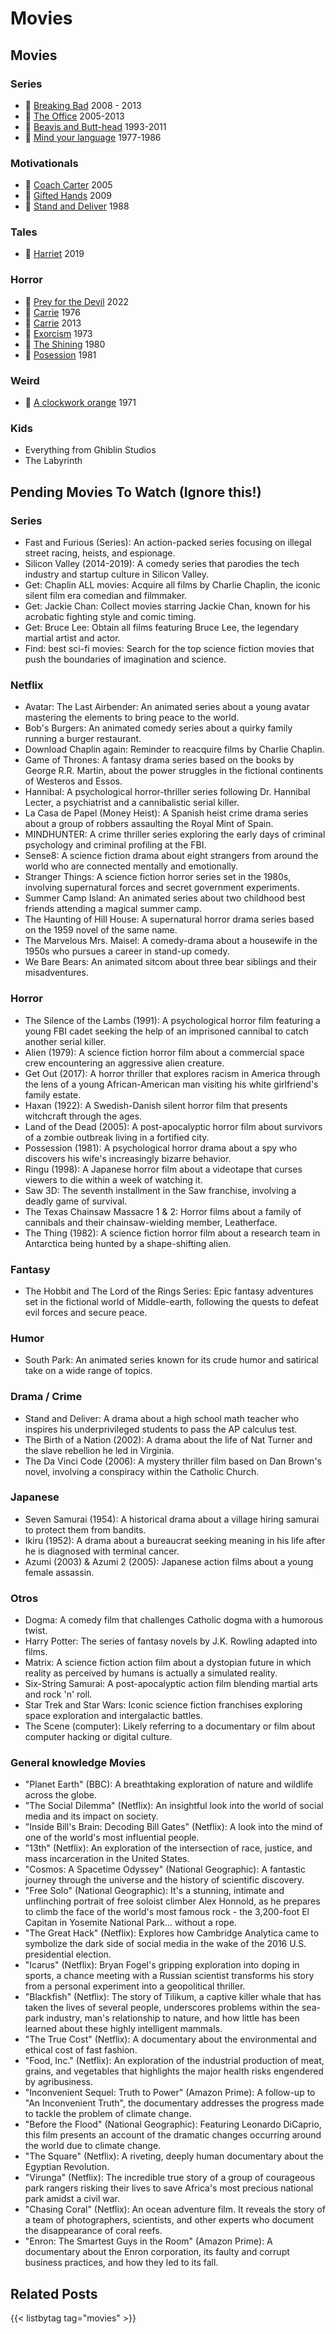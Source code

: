 # Movies

## Movies
### Series
- :link: [Breaking Bad](https://www.imdb.com/title/tt0903747/) 2008 - 2013
- :link: [The Office](https://www.imdb.com/title/tt0386676/) 2005-2013
- :link: [Beavis and Butt-head](https://www.imdb.com/title/tt0105950/) 1993-2011
- :link: [Mind your language](https://www.imdb.com/title/tt0075537/) 1977-1986
### Motivationals
- :link: [Coach Carter](https://www.imdb.com/title/tt0393162/) 2005
- :link: [Gifted Hands](https://www.imdb.com/title/tt1295085//) 2009
- :link: [Stand and Deliver](https://www.imdb.com/title/tt0094027/) 1988
### Tales
- :link: [Harriet](https://www.imdb.com/title/tt4648786/) 2019
### Horror
- :link: [Prey for the Devil](https://www.imdb.com/title/tt9271672/) 2022
- :link: [Carrie](https://www.imdb.com/title/tt0074285/) 1976
- :link: [Carrie](https://www.imdb.com/title/tt1939659/) 2013
- :link: [Exorcism](https://www.imdb.com/title/tt0070047/) 1973
- :link: [The Shining](https://www.imdb.com/title/tt0081505/) 1980
- :link: [Posession](https://www.imdb.com/title/tt0082933/) 1981
### Weird
- :link: [A clockwork orange](https://www.imdb.com/title/tt0066921/) 1971
### Kids
- Everything from Ghiblin Studios
- The Labyrinth

## Pending Movies To Watch (Ignore this!)
### Series
- Fast and Furious (Series): An action-packed series focusing on illegal street racing, heists, and espionage.
- Silicon Valley (2014-2019): A comedy series that parodies the tech industry and startup culture in Silicon Valley.
- Get: Chaplin ALL movies: Acquire all films by Charlie Chaplin, the iconic silent film era comedian and filmmaker.
- Get: Jackie Chan: Collect movies starring Jackie Chan, known for his acrobatic fighting style and comic timing.
- Get: Bruce Lee: Obtain all films featuring Bruce Lee, the legendary martial artist and actor.
- Find: best sci-fi movies: Search for the top science fiction movies that push the boundaries of imagination and science.

### Netflix
- Avatar: The Last Airbender: An animated series about a young avatar mastering the elements to bring peace to the world.
- Bob's Burgers: An animated comedy series about a quirky family running a burger restaurant.
- Download Chaplin again: Reminder to reacquire films by Charlie Chaplin.
- Game of Thrones: A fantasy drama series based on the books by George R.R. Martin, about the power struggles in the fictional continents of Westeros and Essos.
- Hannibal: A psychological horror-thriller series following Dr. Hannibal Lecter, a psychiatrist and a cannibalistic serial killer.
- La Casa de Papel (Money Heist): A Spanish heist crime drama series about a group of robbers assaulting the Royal Mint of Spain.
- MINDHUNTER: A crime thriller series exploring the early days of criminal psychology and criminal profiling at the FBI.
- Sense8: A science fiction drama about eight strangers from around the world who are connected mentally and emotionally.
- Stranger Things: A science fiction horror series set in the 1980s, involving supernatural forces and secret government experiments.
- Summer Camp Island: An animated series about two childhood best friends attending a magical summer camp.
- The Haunting of Hill House: A supernatural horror drama series based on the 1959 novel of the same name.
- The Marvelous Mrs. Maisel: A comedy-drama about a housewife in the 1950s who pursues a career in stand-up comedy.
- We Bare Bears: An animated sitcom about three bear siblings and their misadventures.

### Horror
- The Silence of the Lambs (1991): A psychological horror film featuring a young FBI cadet seeking the help of an imprisoned cannibal to catch another serial killer.
- Alien (1979): A science fiction horror film about a commercial space crew encountering an aggressive alien creature.
- Get Out (2017): A horror thriller that explores racism in America through the lens of a young African-American man visiting his white girlfriend's family estate.
- Haxan (1922): A Swedish-Danish silent horror film that presents witchcraft through the ages.
- Land of the Dead (2005): A post-apocalyptic horror film about survivors of a zombie outbreak living in a fortified city.
- Possession (1981): A psychological horror drama about a spy who discovers his wife's increasingly bizarre behavior.
- Ringu (1998): A Japanese horror film about a videotape that curses viewers to die within a week of watching it.
- Saw 3D: The seventh installment in the Saw franchise, involving a deadly game of survival.
- The Texas Chainsaw Massacre 1 & 2: Horror films about a family of cannibals and their chainsaw-wielding member, Leatherface.
- The Thing (1982): A science fiction horror film about a research team in Antarctica being hunted by a shape-shifting alien.

### Fantasy
- The Hobbit and The Lord of the Rings Series: Epic fantasy adventures set in the fictional world of Middle-earth, following the quests to defeat evil forces and secure peace.

### Humor
- South Park: An animated series known for its crude humor and satirical take on a wide range of topics.

### Drama / Crime
- Stand and Deliver: A drama about a high school math teacher who inspires his underprivileged students to pass the AP calculus test.
- The Birth of a Nation (2002): A drama about the life of Nat Turner and the slave rebellion he led in Virginia.
- The Da Vinci Code (2006): A mystery thriller film based on Dan Brown's novel, involving a conspiracy within the Catholic Church.

### Japanese
- Seven Samurai (1954): A historical drama about a village hiring samurai to protect them from bandits.
- Ikiru (1952): A drama about a bureaucrat seeking meaning in his life after he is diagnosed with terminal cancer.
- Azumi (2003) & Azumi 2 (2005): Japanese action films about a young female assassin.

### Otros
- Dogma: A comedy film that challenges Catholic dogma with a humorous twist.
- Harry Potter: The series of fantasy novels by J.K. Rowling adapted into films.
- Matrix: A science fiction action film about a dystopian future in which reality as perceived by humans is actually a simulated reality.
- Six-String Samurai: A post-apocalyptic action film blending martial arts and rock 'n' roll.
- Star Trek and Star Wars: Iconic science fiction franchises exploring space exploration and intergalactic battles.
- The Scene (computer): Likely referring to a documentary or film about computer hacking or digital culture.

### General knowledge Movies
- "Planet Earth" (BBC): A breathtaking exploration of nature and wildlife across the globe.
- "The Social Dilemma" (Netflix): An insightful look into the world of social media and its impact on society.
- "Inside Bill's Brain: Decoding Bill Gates" (Netflix): A look into the mind of one of the world's most influential people.
- "13th" (Netflix): An exploration of the intersection of race, justice, and mass incarceration in the United States.
- "Cosmos: A Spacetime Odyssey" (National Geographic): A fantastic journey through the universe and the history of scientific discovery.
- "Free Solo" (National Geographic): It's a stunning, intimate and unflinching portrait of free soloist climber Alex Honnold, as he prepares to climb the face of the world's most famous rock - the 3,200-foot El Capitan in Yosemite National Park... without a rope.
- "The Great Hack" (Netflix): Explores how Cambridge Analytica came to symbolize the dark side of social media in the wake of the 2016 U.S. presidential election.
- "Icarus" (Netflix): Bryan Fogel's gripping exploration into doping in sports, a chance meeting with a Russian scientist transforms his story from a personal experiment into a geopolitical thriller.
- "Blackfish" (Netflix): The story of Tilikum, a captive killer whale that has taken the lives of several people, underscores problems within the sea-park industry, man's relationship to nature, and how little has been learned about these highly intelligent mammals.
- "The True Cost" (Netflix): A documentary about the environmental and ethical cost of fast fashion.
- "Food, Inc." (Netflix): An exploration of the industrial production of meat, grains, and vegetables that highlights the major health risks engendered by agribusiness.
- "Inconvenient Sequel: Truth to Power" (Amazon Prime): A follow-up to "An Inconvenient Truth", the documentary addresses the progress made to tackle the problem of climate change.
- "Before the Flood" (National Geographic): Featuring Leonardo DiCaprio, this film presents an account of the dramatic changes occurring around the world due to climate change.
- "The Square" (Netflix): A riveting, deeply human documentary about the Egyptian Revolution.
- "Virunga" (Netflix): The incredible true story of a group of courageous park rangers risking their lives to save Africa's most precious national park amidst a civil war.
- "Chasing Coral" (Netflix): An ocean adventure film. It reveals the story of a team of photographers, scientists, and other experts who document the disappearance of coral reefs.
- "Enron: The Smartest Guys in the Room" (Amazon Prime): A documentary about the Enron corporation, its faulty and corrupt business practices, and how they led to its fall.

## Related Posts
{{< listbytag tag="movies" >}}

